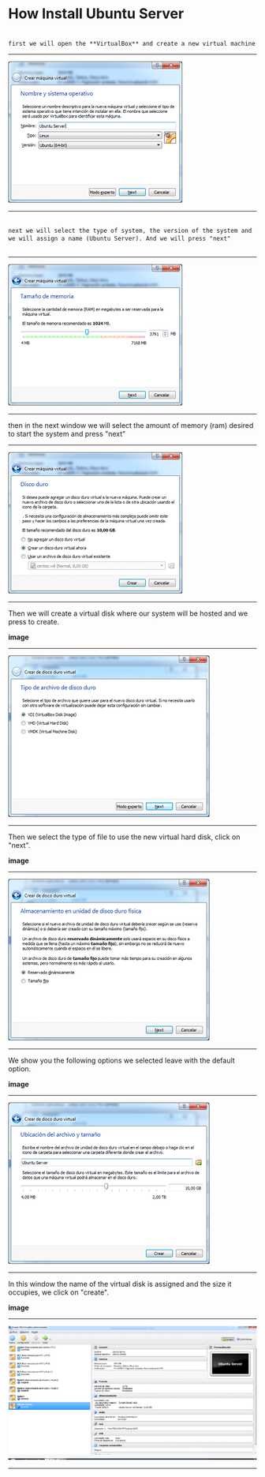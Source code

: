 How Install Ubuntu Server
===================

```

first we will open the **VirtualBox** and create a new virtual machine 

```


-------------

<img src="https://github.com/mt-imperial/UbuntuServer/blob/master/Imagenes/1.png">

-------------


```

next we will select the type of system, the version of the system and we will assign a name (Ubuntu Server). And we will press "next"


```
-------------

<img src="https://github.com/mt-imperial/UbuntuServer/blob/master/Imagenes/2.png">

-------------

<i class="icon-pencil"></i> then in the next window we will select the amount of memory (ram) desired to start the system and press "next"

 

-------------

<img src="https://github.com/mt-imperial/UbuntuServer/blob/master/Imagenes/3.png">

-------------

<i class="icon-pencil"></i> Then we will create a virtual disk where our system will be hosted and we press to create.

<i class="icon-camera"></i> **image** 

-------------

<img src="https://github.com/mt-imperial/UbuntuServer/blob/master/Imagenes/4.png">

-------------

<i class="icon-pencil"></i> Then we select the type of file to use the new virtual hard disk, click on "next".

<i class="icon-camera"></i> **image** 

-------------

<img src="https://github.com/mt-imperial/UbuntuServer/blob/master/Imagenes/5.png">

-------------


<i class="icon-pencil"></i> We show you the following options we selected leave with the default option.

<i class="icon-camera"></i> **image** 

-------------

<img src="https://github.com/mt-imperial/UbuntuServer/blob/master/Imagenes/6.png">

-------------

<i class="icon-pencil"></i>In this window the name of the virtual disk is assigned and the size it occupies, we click on "create".

<i class="icon-camera"></i> **image** 

-------------

<img src="https://github.com/mt-imperial/UbuntuServer/blob/master/Imagenes/7.png">

-------------

